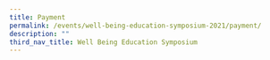 ```yaml
---
title: Payment
permalink: /events/well-being-education-symposium-2021/payment/
description: ""
third_nav_title: Well Being Education Symposium
---
```

